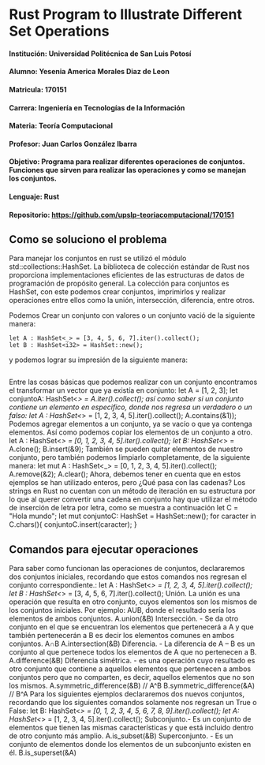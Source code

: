 # Rust Program to Illustrate Different Set Operations
#### Institución: Universidad Politécnica de San Luis Potosí
#### Alumno: Yesenia America Morales Diaz de Leon
#### Matricula: 170151
#### Carrera: Ingeniería en Tecnologías de la Información
#### Materia: Teoría Computacional
#### Profesor: Juan Carlos González Ibarra
#### Objetivo: Programa para realizar diferentes operaciones de conjuntos. Funciones que sirven para realizar las operaciones y como se manejan los conjuntos.
#### Lenguaje: Rust
#### Repositorio: https://github.com/upslp-teoriacomputacional/170151

## Como se soluciono el problema 
Para manejar los conjuntos en rust se utilizó el módulo std::collections::HashSet.
La biblioteca de colección estándar de Rust nos proporciona implementaciones eficientes de las estructuras de datos de programación de propósito general. La colección para conjuntos es HashSet, con este podemos crear conjuntos, imprimirlos y realizar operaciones entre ellos como la unión, intersección, diferencia, entre otros.

Podemos Crear un conjunto con valores o un conjunto vació de la siguiente manera:
```
let A : HashSet<_> = [3, 4, 5, 6, 7].iter().collect();
let B : HashSet<i32> = HashSet::new();
```
y podemos lograr su impresión de la siguiente manera: 
```println!("{:?}", &A);
```
Entre las cosas básicas que podemos realizar con un conjunto encontramos el transformar un vector que ya existía en conjunto:
let A = [1, 2, 3]; 
let conjuntoA: HashSet<_> = A.iter().collect(); 
así como saber si un conjunto contiene un elemento en especifico, donde nos regresa un verdadero o un falso:
let A : HashSet<_> = [1, 2, 3, 4, 5].iter().collect();
A.contains(&1));
Podemos agregar elementos a un conjunto, ya se vacío o que ya contenga elementos. Así como podemos copiar los elementos de un conjunto a otro.
let A : HashSet<_> = [0, 1, 2, 3, 4, 5].iter().collect();
let B: HashSet<_> = A.clone();
B.insert(&9);
También se pueden quitar elementos de nuestro conjunto, pero también podemos limpiarlo completamente, de la siguiente manera:
let mut A : HashSet<_> = [0, 1, 2, 3, 4, 5].iter().collect();
A.remove(&2);
A.clear();
Ahora, debemos tener en cuenta que en estos ejemplos se han utilizado enteros, pero ¿Qué pasa con las cadenas? Los strings en Rust no cuentan con un método de iteración en su estructura por lo que al querer convertir una cadena en conjunto hay que utilizar el método de inserción de letra por letra, como se muestra a continuación
let C = "Hola mundo";
let mut conjuntoC: HashSet<char> = HashSet::new();
for caracter in C.chars(){
    conjuntoC.insert(caracter);
}
## Comandos para ejecutar operaciones
Para saber como funcionan las operaciones de conjuntos, declararemos dos conjuntos iniciales, recordando que estos comandos nos regresan el conjunto correspondiente.:
let A : HashSet<_> = [1, 2, 3, 4, 5].iter().collect();
let B : HashSet<_> = [3, 4, 5, 6, 7].iter().collect();
Unión. La unión es una operación que resulta en otro conjunto, cuyos elementos son los mismos de los conjuntos iniciales. Por ejemplo: AUB, donde el resultado sería los elementos de ambos conjuntos.
A.union(&B)
Intersección. - Se da otro conjunto en el que se encuentran los elementos que pertenecerá a A y que también pertenecerán a B es decir los elementos comunes en ambos conjuntos. A∩B
A.intersection(&B)
Diferencia. - La diferencia de A – B es un conjunto al que pertenece todos los elementos de A que no pertenecen a B.
A.difference(&B)
Diferencia simétrica. - es una operación cuyo resultado es otro conjunto que contiene a aquellos elementos que pertenecen a ambos conjuntos pero que no comparten, es decir, aquellos elementos que no son los mismos.
A.symmetric_difference(&B) // A^B
B.symmetric_difference(&A) // B^A
Para los siguientes ejemplos declararemos dos nuevos conjuntos, recordando que los siguientes comandos solamente nos regresan un True o False:
let B: HashSet<_> = [0, 1, 2, 3, 4, 5, 6, 7, 8, 9].iter().collect(); 
let A: HashSet<_> = [1, 2, 3, 4, 5].iter().collect(); 
Subconjunto.- Es un conjunto de elementos que tienen las mismas características y que está incluido dentro de otro conjunto más amplio.
A.is_subset(&B)
Superconjunto. - Es un conjunto de elementos donde los elementos de un subconjunto existen en él.
B.is_superset(&A)

